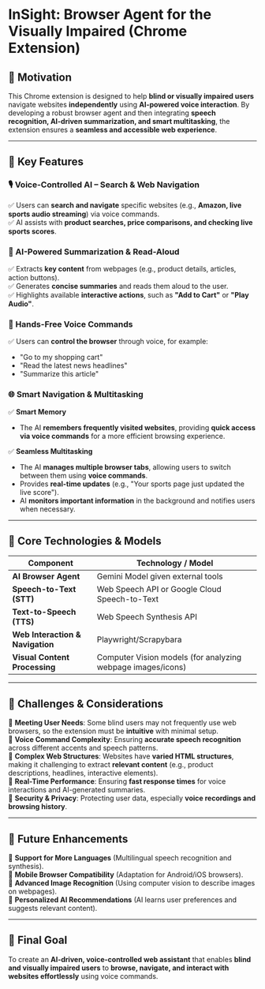 # InSight: Browser Agent for the Visually Impaired (Chrome Extension)

## 📌 Motivation

This Chrome extension is designed to help **blind or visually impaired users** navigate websites **independently** using **AI-powered voice interaction**. By developing a robust browser agent and then integrating **speech recognition, AI-driven summarization, and smart multitasking**, the extension ensures a **seamless and accessible web experience**.

---

## 🔹 Key Features

### 🎙️ Voice-Controlled AI – Search & Web Navigation

✅ Users can **search and navigate** specific websites (e.g., **Amazon, live sports audio streaming**) via voice commands.  
✅ AI assists with **product searches, price comparisons, and checking live sports scores**.

### 🧠 AI-Powered Summarization & Read-Aloud

✅ Extracts **key content** from webpages (e.g., product details, articles, action buttons).  
✅ Generates **concise summaries** and reads them aloud to the user.  
✅ Highlights available **interactive actions**, such as **"Add to Cart"** or **"Play Audio"**.

### 🎤 Hands-Free Voice Commands

✅ Users can **control the browser** through voice, for example:

- "Go to my shopping cart"
- "Read the latest news headlines"
- "Summarize this article"

### 🌐 Smart Navigation & Multitasking

✅ **Smart Memory**

- The AI **remembers frequently visited websites**, providing **quick access via voice commands** for a more efficient browsing experience.

✅ **Seamless Multitasking**

- The AI **manages multiple browser tabs**, allowing users to switch between them using **voice commands**.
- Provides **real-time updates** (e.g., "Your sports page just updated the live score").
- AI **monitors important information** in the background and notifies users when necessary.

---

## 🔹 Core Technologies & Models

| Component                        | Technology / Model                                          |
| -------------------------------- | ----------------------------------------------------------- |
| **AI Browser Agent**             | Gemini Model given external tools                           |
| **Speech-to-Text (STT)**         | Web Speech API or Google Cloud Speech-to-Text               |
| **Text-to-Speech (TTS)**         | Web Speech Synthesis API                                    |
| **Web Interaction & Navigation** | Playwright/Scrapybara                                       |
| **Visual Content Processing**    | Computer Vision models (for analyzing webpage images/icons) |

---

## 🔹 Challenges & Considerations

🚧 **Meeting User Needs**: Some blind users may not frequently use web browsers, so the extension must be **intuitive** with minimal setup.  
🚧 **Voice Command Complexity**: Ensuring **accurate speech recognition** across different accents and speech patterns.  
🚧 **Complex Web Structures**: Websites have **varied HTML structures**, making it challenging to extract **relevant content** (e.g., product descriptions, headlines, interactive elements).  
🚧 **Real-Time Performance**: Ensuring **fast response times** for voice interactions and AI-generated summaries.  
🚧 **Security & Privacy**: Protecting user data, especially **voice recordings and browsing history**.

---


## 🔹 Future Enhancements

🔹 **Support for More Languages** (Multilingual speech recognition and synthesis).  
🔹 **Mobile Browser Compatibility** (Adaptation for Android/iOS browsers).  
🔹 **Advanced Image Recognition** (Using computer vision to describe images on webpages).  
🔹 **Personalized AI Recommendations** (AI learns user preferences and suggests relevant content).

---

## 🚀 Final Goal

To create an **AI-driven, voice-controlled web assistant** that enables **blind and visually impaired users** to **browse, navigate, and interact with websites effortlessly** using voice commands.
